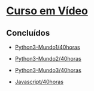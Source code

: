 # [Curso em Vídeo](https://www.cursoemvideo.com/cursos/)

## Concluídos
- [Python3-Mundo1/40horas](https://github.com/felipetega/CursoEmVideo/tree/cev/Python3/Mundo1)
- [Python3-Mundo2/40horas](https://github.com/felipetega/CursoEmVideo/tree/cev/Python3/Mundo2)
- [Python3-Mundo3/40horas](https://github.com/felipetega/CursoEmVideo/tree/cev/Python3/Mundo3)

- [Javascript/40horas](https://github.com/felipetega/CursoEmVideo/tree/cev/Javascript)
